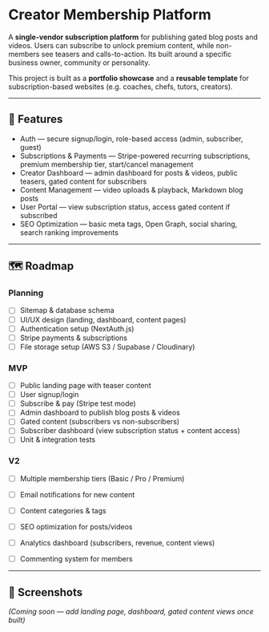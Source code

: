 # Creator Membership Platform

A **single-vendor subscription platform** for publishing gated blog posts and videos. Users can subscribe to unlock premium content, while non-members see teasers and calls-to-action. Its built around a specific business owner, community or personality.

This project is built as a **portfolio showcase** and a **reusable template** for subscription-based websites (e.g. coaches, chefs, tutors, creators).

---

## 🚀 Features
- Auth — secure signup/login, role-based access (admin, subscriber, guest)
- Subscriptions & Payments — Stripe-powered recurring subscriptions, premium membership tier, start/cancel management
- Creator Dashboard — admin dashboard for posts & videos, public teasers, gated content for subscribers
- Content Management — video uploads & playback, Markdown blog posts
- User Portal — view subscription status, access gated content if subscribed
- SEO Optimization — basic meta tags, Open Graph, social sharing, search ranking improvements

---

<!-- ## 🛠️ Tech Stack

* **Frontend:** Next.js (App Router) + TailwindCSS
* **Backend:** Next.js API routes (Node.js)
* **Database:** PostgreSQL (Prisma ORM)
* **Auth:** NextAuth.js (JWT sessions)
* **Payments:** Stripe Subscriptions
* **Storage:** AWS S3 (or Supabase/Cloudinary) for media files

--- -->

## 🗺️ Roadmap

### Planning

* [ ] Sitemap & database schema
* [ ] UI/UX design (landing, dashboard, content pages)
* [ ] Authentication setup (NextAuth.js)
* [ ] Stripe payments & subscriptions
* [ ] File storage setup (AWS S3 / Supabase / Cloudinary)

### MVP

* [ ] Public landing page with teaser content
* [ ] User signup/login
* [ ] Subscribe & pay (Stripe test mode)
* [ ] Admin dashboard to publish blog posts & videos
* [ ] Gated content (subscribers vs non-subscribers)
* [ ] Subscriber dashboard (view subscription status + content access)
* [ ] Unit & integration tests

### V2

* [ ] Multiple membership tiers (Basic / Pro / Premium)
* [ ] Email notifications for new content
* [ ] Content categories & tags
* [ ] SEO optimization for posts/videos
* [ ] Analytics dashboard (subscribers, revenue, content views)
* [ ] Commenting system for members


---

## 📸 Screenshots

*(Coming soon — add landing page, dashboard, gated content views once built)*
